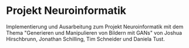 # Projekt Neuroinformatik

Implementierung und Ausarbeitung zum Projekt Neuroinformatik mit dem Thema "Generieren und Manipulieren von Bildern mit GANs" von Joshua Hirschbrunn, Jonathan Schilling, Tim Schneider und Daniela Tust.
